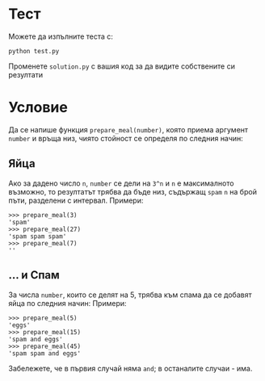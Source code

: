 # Тест

Можете да изпълните теста с:

    python test.py

Променете `solution.py` с вашия код за да видите собствените си резултати

# Условие

Да се напише функция `prepare_meal(number)`, която приема аргумент `number` и връща низ, чиято стойност се определя по следния начин:

## Яйца
Ако за дадено число `n`, `number` се дели на `3^n` и `n` е максималното възможно, то резултатът трябва да бъде низ, съдържащ `spam` `n` на брой пъти, разделени с интервал.
Примери:

    >>> prepare_meal(3)
    'spam'
    >>> prepare_meal(27)
    'spam spam spam'
    >>> prepare_meal(7)
    ''

## ... и Спам
За числа `number`, които се делят на 5, трябва към спама да се добавят яйца по следния начин:
Примери:

    >>> prepare_meal(5)
    'eggs'
    >>> prepare_meal(15)
    'spam and eggs'
    >>> prepare_meal(45)
    'spam spam and eggs'

Забележете, че в първия случай няма `and`; в останалите случаи - има.

